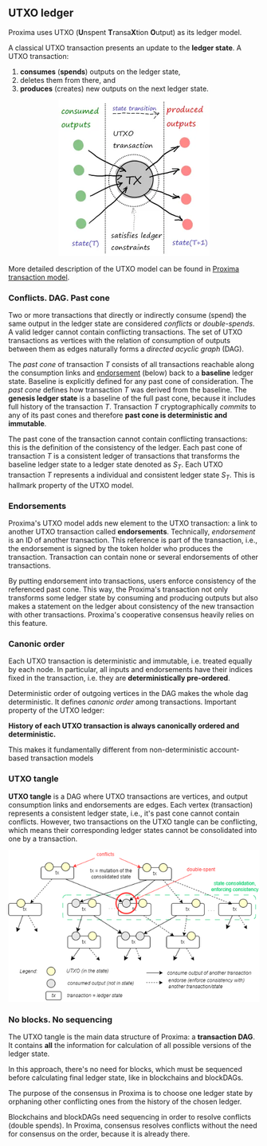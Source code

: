 UTXO ledger
---
Proxima uses UTXO (**U**nspent **T**ransa**X**tion **O**utput) as its ledger model. 

A classical UTXO transaction presents an update to the **ledger state**. A UTXO transaction:
1. **consumes** (**spends**) outputs on the ledger state,
2. deletes them from there, and
3. **produces** (creates)  new outputs on the next ledger state.

<p style="text-align:center;"><img src="../static/img/utxo.png">
</p>

More detailed description of the UTXO model can be found in [Proxima transaction model](https://lunfardo314.github.io/#/txdocs/intro). 

### Conflicts. DAG. Past cone

Two or more transactions that directly or indirectly consume (spend) the same output in the ledger state are considered *conflicts* or *double-spends*. A valid ledger cannot contain conflicting transactions. The set of UTXO transactions as vertices with the relation of consumption of outputs between them as edges naturally forms a *directed acyclic graph* (DAG).

The *past cone* of transaction $T$ consists of all transactions reachable along the consumption links and [endorsement](#endorsements) (below) back to a **baseline** ledger state. 
Baseline is explicitly defined for any past cone of consideration. The _past cone_ defines how transaction $T$ was derived from the baseline. 
The **genesis ledger state** is a baseline of the full past cone, because it includes full history of the transaction $T$. 
Transaction $T$ cryptographically _commits_ to any of its past cones and therefore **past cone is deterministic and immutable**.  

The past cone of the transaction cannot contain conflicting transactions: this is the definition of the consistency of the ledger. 
Each past cone of transaction $T$ is a consistent ledger of transactions that transforms the baseline ledger state to a ledger state denoted as $S_T$. 
Each UTXO transaction $T$ represents a individual and consistent ledger state $S_T$. This is hallmark property of the UTXO model.

### Endorsements

Proxima's UTXO model adds new element to the UTXO transaction: a link to another UTXO transaction called **endorsements**. Technically, *endorsement* is an ID of another transaction. This reference is part of the transaction, i.e., the endorsement is signed by the token holder who produces the transaction. Transaction can contain none or several endorsements of other transactions.

By putting endorsement into transactions, users enforce consistency of the referenced past cone. This way, the Proxima's transaction not only transforms some ledger state by consuming and producing outputs but also makes a statement on the ledger about consistency of the new transaction with other transactions. Proxima's cooperative consensus heavily relies on this feature.

### Canonic order
Each UTXO transaction is deterministic and immutable, i.e. treated equally by each node. In particular, all inputs and endorsements have their indices fixed in the transaction, i.e. they are **deterministically pre-ordered**.

Deterministic order of outgoing vertices in the DAG makes the whole dag deterministic. It defines _canonic order_ among transactions. Important property of the UTXO ledger:

**History of each UTXO transaction is always canonically ordered and deterministic.**

This makes it fundamentally different from non-deterministic account-based transaction models

### UTXO tangle

**UTXO tangle** is a DAG where UTXO transactions are vertices, and output consumption links and endorsements are edges. Each vertex (transaction) represents a consistent ledger state, i.e., it's past cone cannot contain conflicts. However, two transactions on the UTXO tangle can be conflicting, which means their corresponding ledger states cannot be consolidated into one by a transaction.

<p style="text-align:center;"><img src="../static/img/utxo_tangle.png"> </p>

### No blocks. No sequencing

The UTXO tangle is the main data structure of Proxima: a **transaction DAG**. It contains **all** the information for calculation of all possible versions of the ledger state.

In this approach, there's no need for blocks, which must be sequenced before calculating final ledger state, like in blockchains and blockDAGs.

The purpose of the consensus in Proxima is to choose one ledger state by orphaning other conflicting ones from the history of the chosen ledger.

Blockchains and blockDAGs need sequencing in order to resolve conflicts (double spends). In Proxima, consensus resolves conflicts without the need for consensus on the order, because it is already there.

